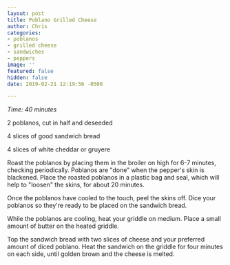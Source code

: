 ```yaml
---
layout: post
title: Poblano Grilled Cheese
author: Chris
categories:
- poblanos
- grilled cheese
- sandwiches
- peppers
image: ''
featured: false
hidden: false
date: 2019-02-21 12:19:56 -0500

---
```

_Time: 40 minutes_

 

2 poblanos, cut in half and deseeded

4 slices of good sandwich bread

4 slices of white cheddar or gruyere

Roast the poblanos by placing them in the broiler on high for 6-7 minutes, checking periodically. Poblanos are "done" when the pepper's skin is blackened. Place the roasted poblanos in a plastic bag and seal, which will help to "loosen" the skins, for about 20 minutes.

Once the poblanos have cooled to the touch, peel the skins off. Dice your poblanos so they're ready to be placed on the sandwich bread.

While the poblanos are cooling, heat your griddle on medium. Place a small amount of butter on the heated griddle. 

Top the sandwich bread with two slices of cheese and your preferred amount of diced poblano. Heat the sandwich on the griddle for four minutes on each side, until golden brown and the cheese is melted. 